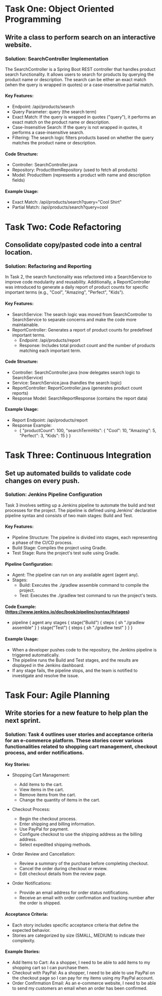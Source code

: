 # Task One: Object Oriented Programming

## Write a class to perform search on an interactive website.

### Solution: SearchController Implementation
The SearchController is a Spring Boot REST controller that handles product search functionality. It allows users to search for products by querying the product name or description. The search can be either an exact match (when the query is wrapped in quotes) or a case-insensitive partial match.

#### Key Features:
* Endpoint: /api/products/search
* Query Parameter: query (the search term)
* Exact Match: If the query is wrapped in quotes ("query"), it performs an exact match on the product name or description.
* Case-Insensitive Search: If the query is not wrapped in quotes, it performs a case-insensitive search.
* Filtering: The search logic filters products based on whether the query matches the product name or description.

#### Code Structure:
* Controller: SearchController.java
* Repository: ProductItemRepository (used to fetch all products)
* Model: ProductItem (represents a product with name and description fields)

#### Example Usage:
* Exact Match: /api/products/search?query="Cool Shirt"
* Partial Match: /api/products/search?query=cool

# Task Two: Code Refactoring

## Consolidate copy/pasted code into a central location.

### Solution: Refactoring and Reporting
In Task 2, the search functionality was refactored into a SearchService to improve code modularity and reusability. Additionally, a ReportController was introduced to generate a daily report of product counts for specific important terms (e.g., "Cool", "Amazing", "Perfect", "Kids").

#### Key Features:
* SearchService: The search logic was moved from SearchController to SearchService to separate concerns and make the code more maintainable.
* ReportController: Generates a report of product counts for predefined important terms.
  * Endpoint: /api/products/report
  * Response: Includes total product count and the number of products matching each important term.

#### Code Structure:
* Controller: SearchController.java (now delegates search logic to SearchService)
* Service: SearchService.java (handles the search logic)
* ReportController: ReportController.java (generates product count reports)
* Response Model: SearchReportResponse (contains the report data)

#### Example Usage:
* Report Endpoint: /api/products/report
* Response Example:
  * {
  "productCount": 100,
  "searchTermHits": {
    "Cool": 10,
    "Amazing": 5,
    "Perfect": 3,
    "Kids": 15
  }
}

# Task Three: Continuous Integration

## Set up automated builds to validate code changes on every push.

### Solution: Jenkins Pipeline Configuration
Task 3 involves setting up a Jenkins pipeline to automate the build and test processes for the project. The pipeline is defined using Jenkins' declarative pipeline syntax and consists of two main stages: Build and Test.

#### Key Features:
* Pipeline Structure: The pipeline is divided into stages, each representing a phase of the CI/CD process.
* Build Stage: Compiles the project using Gradle.
* Test Stage: Runs the project's test suite using Gradle.

#### Pipeline Configuration:
* Agent: The pipeline can run on any available agent (agent any).
* Stages:
  * Build: Executes the ./gradlew assemble command to compile the project.
  * Test: Executes the ./gradlew test command to run the project's tests.

#### Code Example: (https://www.jenkins.io/doc/book/pipeline/syntax/#stages)
* pipeline {
    agent any
    stages {
        stage("Build") {
            steps {
                sh "./gradlew assemble"
            }
        }
        stage("Test") {
            steps {
                sh "./gradlew test"
            }
        }
    }

#### Example Usage:
* When a developer pushes code to the repository, the Jenkins pipeline is triggered automatically.
* The pipeline runs the Build and Test stages, and the results are displayed in the Jenkins dashboard.
* If any stage fails, the pipeline stops, and the team is notified to investigate and resolve the issue.

# Task Four: Agile Planning

## Write stories for a new feature to help plan the next sprint.

### Solution: Task 4 outlines user stories and acceptance criteria for an e-commerce platform. These stories cover various functionalities related to shopping cart management, checkout process, and order notifications.

#### Key Stories:

* Shopping Cart Management:
  * Add items to the cart.
  * View items in the cart.
  * Remove items from the cart.
  * Change the quantity of items in the cart.

* Checkout Process:
  * Begin the checkout process.
  * Enter shipping and billing information.
  * Use PayPal for payment.
  * Configure checkout to use the shipping address as the billing address.
  * Select expedited shipping methods.

* Order Review and Cancellation:
  * Review a summary of the purchase before completing checkout.
  * Cancel the order during checkout or review.
  * Edit checkout details from the review page.

* Order Notifications:
  * Provide an email address for order status notifications.
  * Receive an email with order confirmation and tracking number after the order is shipped.

#### Acceptance Criteria:
* Each story includes specific acceptance criteria that define the expected behavior.
* Stories are categorized by size (SMALL, MEDIUM) to indicate their complexity.

#### Example Stories:
* Add Items to Cart: As a shopper, I need to be able to add items to my shopping cart so I can purchase them.
* Checkout with PayPal: As a shopper, I need to be able to use PayPal on the checkout page so I can pay for my items using my PayPal account.
* Order Confirmation Email: As an e-commerce website, I need to be able to send my customers an email when an order has been confirmed.









